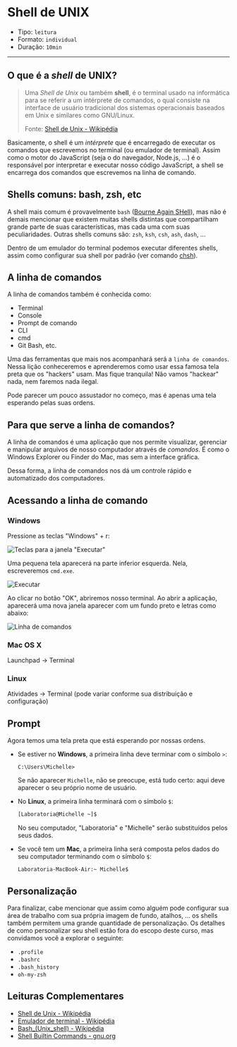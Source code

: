 # Shell de UNIX

* Tipo: `leitura`
* Formato: `individual`
* Duração: `10min`

***

## O que é a _shell_ de UNIX?

> Uma _Shell de Unix_ ou também **shell**, é o terminal usado na informática
> para se referir a um intérprete de comandos, o qual consiste na interface de
> usuário tradicional dos sistemas operacionais baseados em Unix e similares
> como GNU/Linux.
>
> Fonte: [Shell de Unix -
> Wikipédia](https://pt.wikipedia.org/wiki/Shell_do_Unix)

Basicamente, o shell é um _intérprete_ que é encarregado de executar os comandos
que escrevemos no terminal (ou emulador de terminal). Assim como o motor do
JavaScript (seja o do navegador, Node.js, ...) é o responsável por interpretar e
executar nosso código JavaScript, a shell se encarrega dos comandos que
escrevemos na linha de comando.

## Shells comuns: bash, zsh, etc

A shell mais comum é provavelmente `bash` ([Bourne Again
SHell](https://pt.wikipedia.org/wiki/Bash)), mas não é demais mencionar que
existem muitas shells distintas que compartilham grande parte de suas
características, mas cada uma com suas peculiaridades. Outras shells comuns são:
`zsh`, `ksh`, `csh`, `ash`, `dash`, ...

Dentro de um emulador do terminal podemos executar diferentes shells, assim como
configurar sua shell por padrão (ver comando
[chsh](https://en.wikipedia.org/wiki/Chsh)).

## A linha de comandos

A linha de comandos também é conhecida como:

* Terminal
* Console
* Prompt de comando
* CLI
* cmd
* Git Bash, etc.

Uma das ferramentas que mais nos acompanhará será a `linha de comandos`. Nessa
lição conheceremos e aprenderemos como usar essa famosa tela preta que os
"hackers" usam. Mas fique tranquila! Não vamos "hackear" nada, nem faremos nada
ilegal.

Pode parecer um pouco assustador no começo, mas é apenas uma tela esperando
pelas suas ordens.

## Para que serve a linha de comandos?

A linha de comandos é uma aplicação que nos permite visualizar, gerenciar e
manipular arquivos de nosso computador através de _comandos_. É como o Windows
Explorer ou Finder do Mac, mas sem a interface gráfica.

Dessa forma, a linha de comandos nos dá um controle rápido e automatizado dos
computadores.

## Acessando a linha de comando

### Windows

Pressione as teclas "Windows" + r:

![Teclas para a janela &quot;Executar&quot;](https://user-images.githubusercontent.com/11894994/58904749-80023200-86de-11e9-8743-97f5829a213f.png)

Uma pequena tela aparecerá na parte inferior esquerda. Nela, escreveremos
`cmd.exe`.

![Executar](https://user-images.githubusercontent.com/11894994/58904748-80023200-86de-11e9-84ba-5b6e471f4d43.png)

Ao clicar no botão "OK", abriremos nosso terminal. Ao abrir a aplicação,
aparecerá uma nova janela aparecer com um fundo preto e letras como abaixo:

![Linha de comandos](https://user-images.githubusercontent.com/11894994/58904746-80023200-86de-11e9-93a9-753e119e00e6.png)

### Mac OS X

Launchpad → Terminal

### Linux

Atividades → Terminal \(pode variar conforme sua distribuição e configuração\)

## Prompt

Agora temos uma tela preta que está esperando por nossas ordens.

* Se estiver no **Windows**, a primeira linha deve terminar com o símbolo `>`:

  ```text
  C:\Users\Michelle>
  ```

  Se não aparecer `Michelle`, não se preocupe, está tudo certo: aqui deve
  aparecer o seu próprio nome de usuário.

* No **Linux**, a primeira linha terminará com o símbolo `$`:

  ```bash
  [Laboratoria@Michelle ~]$
  ```

  No seu computador, "Laboratoria" e "Michelle" serão substituídos pelos seus
  dados.

* Se você tem um **Mac**, a primeira linha será composta pelos dados do seu
  computador terminando com o símbolo `$`:

  ```text
  Laboratoria-MacBook-Air:~ Michelle$
  ```

<!--
## Comandos comunes

Además de manejarnos en el sistema de archivos, como desarrolladorxs web, y
usuarixs de la línea de comando, es recomendable familiarizarse con algunos
comandos comunes (además de los programas que ya conocemos, como `git`, `node`,
`npm`, ...). Acá algunos ejemplos de comandos útiles:

* `which`: averigua si un ejecutable se encuentra en nuestro `PATH`. Muy útil
  para saber si un comando está disponible y dónde está ele ejecutable en el
  sistema de archivos.
  ```sh
  which node
  /usr/local/bin/node
  ```
* `grep`: filtra texto, mostrándonos solamente aquellas líneas que contengan un
  patrón de búsqueda.
* `curl`
* ...
-->

## Personalização

Para finalizar, cabe mencionar que assim como alguém pode configurar sua área de
trabalho com sua própria imagem de fundo, atalhos, ... os shells também permitem
uma grande quantidade de personalização. Os detalhes de como personalizar seu
shell estão fora do escopo deste curso, mas convidamos você a explorar o
seguinte:

* `.profile`
* `.bashrc`
* `.bash_history`
* `oh-my-zsh`

## Leituras Complementares

* [Shell de Unix - Wikipédia](https://pt.wikipedia.org/wiki/Shell_do_Unix)
* [Emulador de terminal -
  Wikipédia](https://en.wikipedia.org/wiki/Terminal_emulator)
* [Bash_(Unix_shell) - Wikipédia](https://pt.wikipedia.org/wiki/Bash)
* [Shell Builtin Commands -
  gnu.org](https://www.gnu.org/software/bash/manual/html_node/Shell-Builtin-Commands.html)
